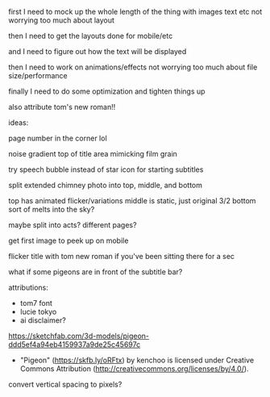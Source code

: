 first I need to mock up the whole length of the thing with images text etc not worrying too much about layout

then I need to get the layouts done for mobile/etc

and I need to figure out how the text will be displayed

then I need to work on animations/effects not worrying too much about file size/performance

finally I need to do some optimization and tighten things up

also attribute tom's new roman!!

ideas:

page number in the corner lol

noise gradient top of title area mimicking film grain

try speech bubble instead of star icon for starting subtitles




split extended chimney photo into top, middle, and bottom

top has animated flicker/variations
middle is static, just original 3/2
bottom sort of melts into the sky?


maybe split into acts? different pages?

get first image to peek up on mobile

flicker title with tom new roman if you've been sitting there for a sec

what if some pigeons are in front of the subtitle bar?


attributions:
- tom7 font
- lucie tokyo
- ai disclaimer?

https://sketchfab.com/3d-models/pigeon-ddd5ef4a94eb4159937a9de25c45697c
- "Pigeon" (https://skfb.ly/oRFtx) by kenchoo is licensed under Creative Commons Attribution (http://creativecommons.org/licenses/by/4.0/).


convert vertical spacing to pixels?